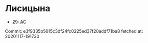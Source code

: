 # Лисицына
- [29: AC](29.md)

Commit: e3f9335b5015c3df24fc0225ed37f20addf71ba8
 fetched at: 20201117-191730
